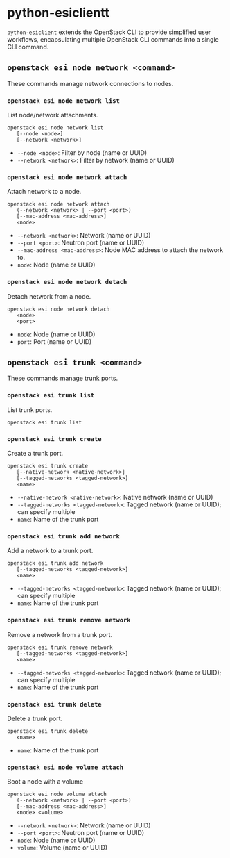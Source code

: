 # python-esiclientt

`python-esiclient` extends the OpenStack CLI to provide simplified user workflows, encapsulating multiple OpenStack CLI commands into a single CLI command.

## `openstack esi node network <command>`

These commands manage network connections to nodes.

### `openstack esi node network list`

List node/network attachments.

```
openstack esi node network list
   [--node <node>]
   [--network <network>]
```

- `--node <node>`: Filter by node (name or UUID)
- `--network <network>`:  Filter by network (name or UUID)

### `openstack esi node network attach`

Attach network to a node.

```
openstack esi node network attach
   (--network <network> | --port <port>)
   [--mac-address <mac-address>]
   <node>
```

- `--network <network>`:  Network (name or UUID)
- `--port <port>`:  Neutron port (name or UUID)
- `--mac-address <mac-address>`:  Node MAC address to attach the network to.
- `node`: Node (name or UUID)

### `openstack esi node network detach`

Detach network from a node.

```
openstack esi node network detach
   <node>
   <port>
```

- `node`: Node (name or UUID)
- `port`: Port (name or UUID)

## `openstack esi trunk <command>`

These commands manage trunk ports.

### `openstack esi trunk list`

List trunk ports.

```
openstack esi trunk list
```

### `openstack esi trunk create`

Create a trunk port.

```
openstack esi trunk create
   [--native-network <native-network>]
   [--tagged-networks <tagged-network>]
   <name>
```

- `--native-network <native-network>`: Native network (name or UUID)
- `--tagged-networks <tagged-network>`:  Tagged network (name or UUID); can specify multiple
- `name`: Name of the trunk port

### `openstack esi trunk add network`

Add a network to a trunk port.

```
openstack esi trunk add network
   [--tagged-networks <tagged-network>]
   <name>
```

- `--tagged-networks <tagged-network>`:  Tagged network (name or UUID); can specify multiple
- `name`: Name of the trunk port

### `openstack esi trunk remove network`

Remove a network from a trunk port.

```
openstack esi trunk remove network
   [--tagged-networks <tagged-network>]
   <name>
```

- `--tagged-networks <tagged-network>`:  Tagged network (name or UUID); can specify multiple
- `name`: Name of the trunk port

### `openstack esi trunk delete`

Delete a trunk port.

```
openstack esi trunk delete
   <name>
```

- `name`: Name of the trunk port

### `openstack esi node volume attach`

Boot a node with a volume

```
openstack esi node volume attach
   (--network <network> | --port <port>)
   [--mac-address <mac-address>]
   <node> <volume>
```

- `--network <network>`:  Network (name or UUID)
- `--port <port>`:  Neutron port (name or UUID)
- `node`: Node (name or UUID)
- `volume`: Volume (name or UUID)
